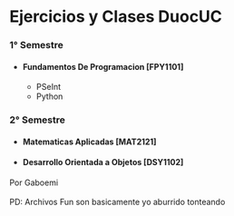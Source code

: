 # Ejercicios y Clases DuocUC

### **1° Semestre**

- #### Fundamentos De Programacion [FPY1101]

  - PSeInt
  - Python

### **2° Semestre**

- #### Matematicas Aplicadas [MAT2121]
- #### Desarrollo Orientada a Objetos [DSY1102]

Por Gaboemi<br><br>
PD: Archivos Fun son basicamente yo aburrido tonteando

